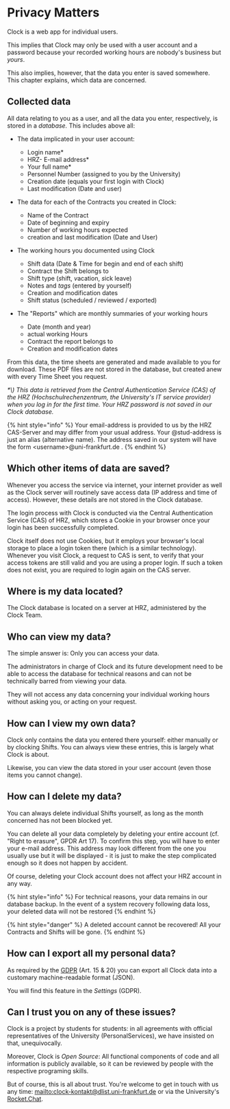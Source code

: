 # Privacy Matters

Clock is a web app for individual users.

This implies that Clock may only be used with a user account and a password because your recorded working hours are nobody's business but _yours_.

This also implies, however, that the data you enter is saved somewhere. This chapter explains, which data are concerned.

## Collected data

All data relating to you as a user, and all the data you enter, respectively, is stored in a _database._ This includes above all:

- The data implicated in your user account:

  - Login name\*
  - HRZ- E-mail address\*
  - Your full name\*
  - Personnel Number \(assigned to you by the University\)
  - Creation date \(equals your first login with Clock\)
  - Last modification \(Date and user\)

- The data for each of the Contracts you created in Clock:
  - Name of the Contract
  - Date of beginning and expiry
  - Number of working hours expected
  - creation and last modification \(Date and User\)
- The working hours you documented using Clock

  - Shift data \(Date & Time for begin and end of each shift\)
  - Contract the Shift belongs to
  - Shift type \(*s*hift, *v*acation, *s*ick leave\)
  - Notes and _tags_ \(entered by yourself\)
  - Creation and modification dates
  - Shift status \(scheduled / reviewed / exported\)

- The "Reports" which are monthly summaries of your working hours
  - Date \(month and year\)
  - actual working Hours
  - Contract the report belongs to
  - Creation and modification dates

From this data, the time sheets are generated and made available to you for download. These PDF files are not stored in the database, but created anew with every Time Sheet you request.

_\*\\) This data is retrieved from the Central Authentication Service \(CAS\) of the HRZ \(Hochschulrechenzentrum, the University's IT service provider\) when you log in for the first time. Your HRZ password is *not* saved in our Clock database._

{% hint style="info" %}
Your email-address is provided to us by the HRZ CAS-Server and may differ from your usual address. Your \@stud-address is just an alias \(alternative name\). The address saved in our system will have the form \<username\>\@uni-frankfurt.de .
{% endhint %}

## Which other items of data are saved?

Whenever you access the service via internet, your internet provider as well as the Clock server will routinely save access data \(IP address and time of access\). However, these details are not stored in the Clock
database.

The login process with Clock is conducted via the Central Authentication Service \(CAS\) of HRZ, which stores a Cookie in your browser once your login has been successfully completed.

Clock itself does not use Cookies, but it employs your browser's local storage to place a login token there \(which is a similar technology\). Whenever you visit Clock, a request to CAS is sent, to verify that your access tokens are still valid and you are using a proper login. If such a token does not exist, you are required to login again on the CAS server.

## Where is my data located?

The Clock database is located on a server at HRZ, administered by the Clock Team.

## Who can view my data?

The simple answer is: Only you can access your data.

The administrators in charge of Clock and its future development need to be able to access the database
for technical reasons and can not be technically barred from viewing your data.

They will not access any data concerning your individual working hours without asking you, or acting on your request.

## How can I view my own data?

Clock only contains the data you entered there yourself: either manually or by clocking Shifts. You can always view these entries, this is largely what Clock is about.

Likewise, you can view the data stored in your user account \(even those items you cannot change\).

## How can I delete my data?

You can always delete individual Shifts yourself, as long as the month concerned has not been blocked yet.

You can delete all your data completely by deleting your entire account \(cf. "Right to erasure", GPDR Art 17\).
To confirm this step, you will have to enter your e-mail address. This address may look different from the one you usually use but it will be displayed - it is just to make the step complicated enough so it does not happen by accident.

Of course, deleting your Clock account does not affect your HRZ account in any way.

{% hint style="info" %} For technical reasons, your data remains in our database backup. In the event of a system recovery following data loss, your deleted data will not be restored {% endhint %}

{% hint style="danger" %} A deleted account cannot be recovered! All your Contracts and Shifts will be gone.
{% endhint %}

## How can I export all my personal data?

As required by the [GDPR](https://dsgvo-gesetz.de) \(Art. 15 & 20\) you can export all Clock data into a customary machine-readable format \(JSON\).

You will find this feature in the _Settings_ \(GDPR\).

## Can I trust you on any of these issues?

Clock is a project by students for students: in all agreements with official representatives of the University \(PersonalServices), we have insisted on that, unequivocally.

Moreover, Clock is _Open Source_: All functional components of code and all information is publicly available, so it can be reviewed by people with the respective programing skills.

But of course, this is all about trust. You're welcome to get in touch with us any time:
[mailto:clock-kontakt@dlist.uni-frankfurt.de](clock-kontakt@dlist.uni-frankfurt.de)
or via the University's [Rocket.Chat](https://chat.studiumdigitale.uni-frankfurt.de/channel/clock_user).
